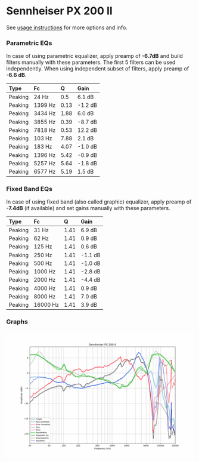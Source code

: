 # Sennheiser PX 200 II
See [usage instructions](https://github.com/jaakkopasanen/AutoEq#usage) for more options and info.

### Parametric EQs
In case of using parametric equalizer, apply preamp of **-6.7dB** and build filters manually
with these parameters. The first 5 filters can be used independently.
When using independent subset of filters, apply preamp of **-6.6 dB**.

| Type    | Fc      |    Q | Gain    |
|:--------|:--------|:-----|:--------|
| Peaking | 24 Hz   | 0.5  | 6.1 dB  |
| Peaking | 1399 Hz | 0.13 | -1.2 dB |
| Peaking | 3434 Hz | 1.88 | 6.0 dB  |
| Peaking | 3855 Hz | 0.39 | -8.7 dB |
| Peaking | 7818 Hz | 0.53 | 12.2 dB |
| Peaking | 103 Hz  | 7.88 | 2.1 dB  |
| Peaking | 183 Hz  | 4.07 | -1.0 dB |
| Peaking | 1396 Hz | 5.42 | -0.9 dB |
| Peaking | 5257 Hz | 5.64 | -1.8 dB |
| Peaking | 6577 Hz | 5.19 | 1.5 dB  |

### Fixed Band EQs
In case of using fixed band (also called graphic) equalizer, apply preamp of **-7.4dB**
(if available) and set gains manually with these parameters.

| Type    | Fc       |    Q | Gain    |
|:--------|:---------|:-----|:--------|
| Peaking | 31 Hz    | 1.41 | 6.9 dB  |
| Peaking | 62 Hz    | 1.41 | 0.9 dB  |
| Peaking | 125 Hz   | 1.41 | 0.6 dB  |
| Peaking | 250 Hz   | 1.41 | -1.1 dB |
| Peaking | 500 Hz   | 1.41 | -1.0 dB |
| Peaking | 1000 Hz  | 1.41 | -2.8 dB |
| Peaking | 2000 Hz  | 1.41 | -4.4 dB |
| Peaking | 4000 Hz  | 1.41 | 0.9 dB  |
| Peaking | 8000 Hz  | 1.41 | 7.0 dB  |
| Peaking | 16000 Hz | 1.41 | 3.9 dB  |

### Graphs
![](./Sennheiser%20PX%20200%20II.png)